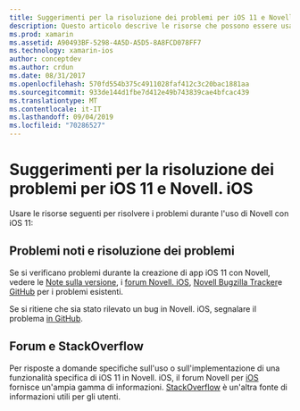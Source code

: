 ```yaml
---
title: Suggerimenti per la risoluzione dei problemi per iOS 11 e Novell. iOS
description: Questo articolo descrive le risorse che possono essere usate per la risoluzione dei problemi durante lo sviluppo di applicazioni Novell. iOS. Viene illustrata la segnalazione dei bug, le note sulla versione, il Blog sulle versioni di Novell e le opzioni di supporto.
ms.prod: xamarin
ms.assetid: A90493BF-5298-4A5D-A5D5-8A8FCD078FF7
ms.technology: xamarin-ios
author: conceptdev
ms.author: crdun
ms.date: 08/31/2017
ms.openlocfilehash: 570fd554b375c4911028faf412c3c20bac1881aa
ms.sourcegitcommit: 933de144d1fbe7d412e49b743839cae4bfcac439
ms.translationtype: MT
ms.contentlocale: it-IT
ms.lasthandoff: 09/04/2019
ms.locfileid: "70286527"
---
```

# <a name="troubleshooting-tips-for-ios-11-and-xamarinios"></a>Suggerimenti per la risoluzione dei problemi per iOS 11 e Novell. iOS

Usare le risorse seguenti per risolvere i problemi durante l'uso di Novell con iOS 11:

## <a name="known-issues-and-troubleshooting"></a>Problemi noti e risoluzione dei problemi

Se si verificano problemi durante la creazione di app iOS 11 con Novell, vedere le [Note sulla versione](https://docs.microsoft.com/xamarin/ios/release-notes/), i [forum Novell. iOS](https://forums.xamarin.com/categories/ios), [Novell Bugzilla Tracker](https://bugzilla.xamarin.com/query.cgi?product=iOS)e [GitHub](https://github.com/xamarin/xamarin-macios/issues) per i problemi esistenti.

Se si ritiene che sia stato rilevato un bug in Novell. iOS, segnalare il problema [in GitHub](https://github.com/xamarin/xamarin-macios/issues).

## <a name="forums-and-stackoverflow"></a>Forum e StackOverflow

Per risposte a domande specifiche sull'uso o sull'implementazione di una funzionalità specifica di iOS 11 in Novell. iOS, il forum Novell per [iOS](http://forums.xamarin.com/categories/ios) fornisce un'ampia gamma di informazioni. [StackOverflow](https://stackoverflow.com/search?tab=newest&q=xamarin) è un'altra fonte di informazioni utili per gli utenti.
